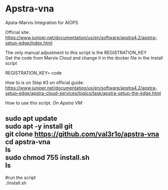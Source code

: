 # Apstra-vna
Apsta-Marvis Integration for AIOPS

Official site: <br>
https://www.juniper.net/documentation/us/en/software/apstra4.2/apstra-setup-edge/index.html  <br>

The only manual adjustment to this script is the REGISTRATION_KEY <br>
Get the code from Marvis Cloud and change it in the docker file in the Install script <be>

REGISTRATION_KEY= code  <be>

How to is on Step #3 on official guide: <br>
https://www.juniper.net/documentation/us/en/software/apstra4.2/apstra-setup-edge/apstra-cloud-services/topics/task/apstra-setup-the-edge.html  <br>

How to use this script. *On Apstra VM:*

sudo apt update <br>
sudo apt -y install git <br>
git clone https://github.com/val3r1o/apstra-vna <br>
cd apstra-vna <br>
ls <br>
sudo chmod 755 install.sh <br>
ls <br>
-
#run the script <br>
./install.sh

